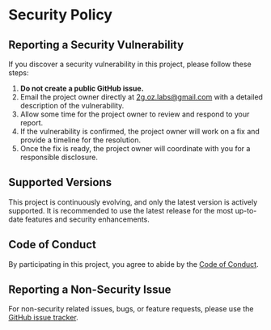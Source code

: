 # Security Policy

## Reporting a Security Vulnerability

If you discover a security vulnerability in this project, please follow these steps:

1. **Do not create a public GitHub issue.**
2. Email the project owner directly at [2g.oz.labs@gmail.com](mailto:2g.oz.labs@gmail.com) with a detailed description of the vulnerability.
3. Allow some time for the project owner to review and respond to your report.
4. If the vulnerability is confirmed, the project owner will work on a fix and provide a timeline for the resolution.
5. Once the fix is ready, the project owner will coordinate with you for a responsible disclosure.

## Supported Versions

This project is continuously evolving, and only the latest version is actively supported. It is recommended to use the latest release for the most up-to-date features and security enhancements.

## Code of Conduct

By participating in this project, you agree to abide by the [Code of Conduct](CODE_OF_CONDUCT.md).

## Reporting a Non-Security Issue

For non-security related issues, bugs, or feature requests, please use the [GitHub issue tracker](https://github.com/2G-Labs/DSA/issues).
